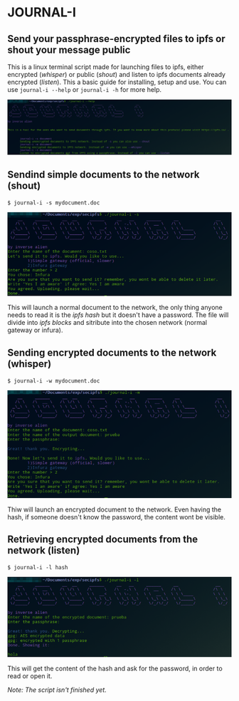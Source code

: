 # JOURNAL-I

## Send your passphrase-encrypted files to ipfs or shout your message public

This is a linux terminal script made for launching files to ipfs, either encrypted (_whisper_) or public (_shout_) and listen to ipfs documents already encrypted (_listen_). This a basic guide for installing, setup and use. You can use `journal-i --help` or `journal-i -h` for more help.

![](https://github.com/AlienBradbury/secipfs/blob/master/journali/images/one.png)

## Sendind simple documents to the network (shout)

```
$ journal-i -s mydocument.doc
```
![](https://github.com/AlienBradbury/secipfs/blob/master/journali/images/four_.png)

This will launch a normal document to the network, the only thing anyone needs to read it is the _ipfs hash_ but it doesn't have a password. The file will divide into _ipfs blocks_ and sitribute into the chosen network (normal gateway or infura).

## Sending encrypted documents to the network (whisper)

```
$ journal-i -w mydocument.doc
```
![](https://github.com/AlienBradbury/secipfs/blob/master/journali/images/two.png)

Thiw will launch an encrypted document to the network. Even having the hash, if someone doesn't know the password, the content wont be visible.

## Retrieving encrypted documents from the network (listen)

```
$ journal-i -l hash
```
![](https://github.com/AlienBradbury/secipfs/blob/master/journali/images/three.png)

This will get the content of the hash and ask for the password, in order to read or open it.


_Note: The script isn't finished yet._
